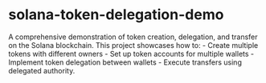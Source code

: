 # solana-token-delegation-demo
A comprehensive demonstration of token creation, delegation, and transfer on the Solana blockchain. This project showcases how to: - Create multiple tokens with different owners - Set up token accounts for multiple wallets - Implement token delegation between wallets - Execute transfers using delegated authority.
